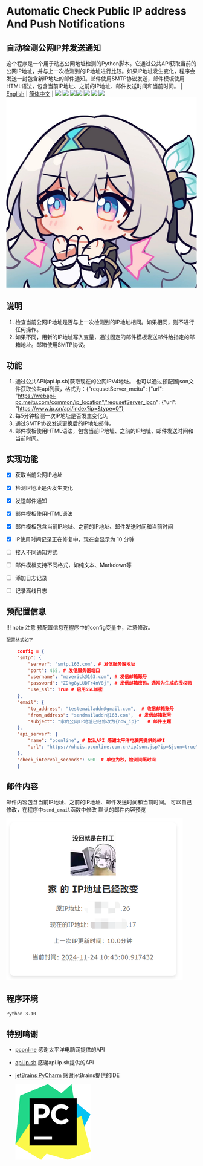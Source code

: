 # Automatic Check Public IP address And Push Notifications
## 自动检测公网IP并发送通知
这个程序是一个用于动态公网地址检测的Python脚本。它通过公共API获取当前的公网IP地址，并与上一次检测到的IP地址进行比较。如果IP地址发生变化，程序会发送一封包含新IP地址的邮件通知。邮件使用SMTP协议发送，邮件模板使用HTML语法，包含当前IP地址、之前的IP地址、邮件发送时间和当前时间。
 | [English](./README_EN.md) | [简体中文](./README.md) |
![](https://img.shields.io/badge/Python-3.10-blue) ![](https://img.shields.io/badge/SMTP-465-green) ![](https://img.shields.io/badge/HTML-5.0-yellow)![](https://img.shields.io/github/license/Mapleawaa/Check-IP-And-Push-Notifications) ![](https://img.shields.io/github/issues/Mapleawaa/Check-IP-And-Push-Notifications)
![](https://img.shields.io/github/stars/Mapleawaa/Check-IP-And-Push-Notifications) ![](https://img.shields.io/github/forks/Mapleawaa/Check-IP-And-Push-Notifications)   
![logo](./icon.jpg)
## 说明

1. 检查当前公网IP地址是否与上一次检测到的IP地址相同。如果相同，则不进行任何操作。
2. 如果不同，用新的IP地址写入变量，通过固定的邮件模板发送邮件给指定的邮箱地址。邮箱使用SMTP协议。

## 功能
1. 通过公共API(api.ip.sb)获取现在的公网IPV4地址。
    也可以通过预配置json文件获取公共api列表，格式为：{"requsetServer_meitu": {"url": "https://webapi-pc.meitu.com/common/ip_location","requsetServer_ipcn": {"url": "https://www.ip.cn/api/index?ip=&type=0"}
2. 每5分钟检测一次IP地址是否发生变化0。
3. 通过SMTP协议发送更换后的IP地址邮件。
4. 邮件模板使用HTML语法，包含当前IP地址、之前的IP地址、邮件发送时间和当前时间。

## 实现功能
- [x] 获取当前公网IP地址
- [x] 检测IP地址是否发生变化
- [x] 发送邮件通知
- [x] 邮件模板使用HTML语法
- [x] 邮件模板包含当前IP地址、之前的IP地址、邮件发送时间和当前时间
- [x] IP使用时间记录正在修复中，现在会显示为 10 分钟
- [ ] 接入不同通知方式
- [ ] 邮件模板支持不同格式，如纯文本、Markdown等
- [ ] 添加日志记录
- [ ] 记录离线日志



## 预配置信息
!!! note 注意
    预配置信息在程序中的config变量中，注意修改。
    
    配置格式如下

```json
    config = {
    "smtp": {
        "server": "smtp.163.com", # 发信服务器地址
        "port": 465, # 发信服务器端口
        "username": "maverick@163.com", # 发信邮箱账号
        "password": "ZDkg8yLUDTr4nV8j", # 发信邮箱密码，通常为生成的授权码
        "use_ssl": True # 启用SSL加密
    },
    "email": {
        "to_address": "testemailaddr@gmail.com",  # 收信邮箱账号
        "from_address": "sendmailaddr@163.com",  # 发信邮箱账号
        "subject": "家的公网IP地址已经修改为{now_ip}"   # 邮件主题
    },
    "api_server": {
        "name": "pconline", # 默认API 感谢太平洋电脑网提供的API
        "url": "https://whois.pconline.com.cn/ipJson.jsp?ip=&json=true"
    },
    "check_interval_seconds": 600  # 单位为秒，检测间隔时间
    }
```

## 邮件内容
邮件内容包含当前IP地址、之前的IP地址、邮件发送时间和当前时间。
可以自己修改，在程序中`send_email`函数中修改
默认的邮件内容预览

![预览图](./web-preview.png)

## 程序环境
    Python 3.10


## 特别鸣谢
* [pconline](https://whois.pconline.com.cn/ipJson.jsp?ip=&json=true) 感谢太平洋电脑网提供的API
* [api.ip.sb](https://api.ip.sb/geoip) 感谢api.ip.sb提供的API
* [jetBrains PyCharm](https://www.jetbrains.com/pycharm/) 感谢jetBrains提供的IDE

     ![pycharmlogo](./Pycharm.png)
